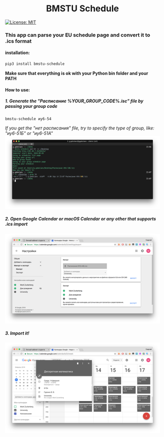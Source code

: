 # <div align="center">BMSTU Schedule</div>
[![License: MIT](https://img.shields.io/badge/License-MIT-brightgreen.svg)](https://opensource.org/licenses/MIT)

### This app can parse your EU schedule page and convert it to .ics format
#### installation:
```bash
pip3 install bmstu-schedule
```
**Make sure that everything is ok with your Python bin folder and your PATH**
#### How to use:
##### 1. Generate the "Расписание %YOUR_GROUP_CODE%.isc" file by passing your group code
```bash
bmstu-schedule иу6-54
```
*If you get the "нет расписания" file, try to specify the type of group, like:
"иу6-51Б" or "иу6-51А"*
![](img/step1.png)
##### 2. Open Google Calendar or macOS Calendar or any other that supports .ics import
![](img/step2.png)
##### 3. Import it!
![](img/step3.png)
